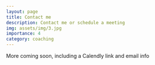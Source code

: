 ```yaml
---
layout: page
title: Contact me
description: Contact me or schedule a meeting 
img: assets/img/3.jpg
importance: 4
category: coaching
---
```


More coming soon, including a Calendly link and email info